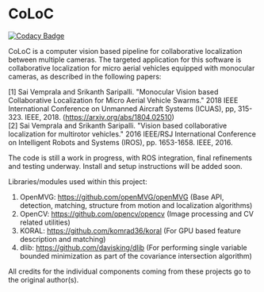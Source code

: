 # CoLoC

[![Codacy Badge](https://api.codacy.com/project/badge/Grade/82f2d7a3d4904abe8abb577aea4e9fdc)](https://app.codacy.com/app/saihv/coloc?utm_source=github.com&utm_medium=referral&utm_content=saihv/coloc&utm_campaign=Badge_Grade_Dashboard)

CoLoC is a computer vision based pipeline for collaborative localization between multiple cameras. The targeted application for this software is collaborative localization for micro aerial vehicles equipped with monocular cameras, as described in the following papers:

[1] Sai Vemprala and Srikanth Saripalli. "Monocular Vision based Collaborative Localization for Micro Aerial Vehicle Swarms." 2018 IEEE International Conference on Unmanned Aircraft Systems (ICUAS), pp, 315-323. IEEE, 2018. (https://arxiv.org/abs/1804.02510)  
[2] Sai Vemprala and Srikanth Saripalli. "Vision based collaborative localization for multirotor vehicles." 2016 IEEE/RSJ International Conference on Intelligent Robots and Systems (IROS), pp. 1653-1658. IEEE, 2016.

The code is still a work in progress, with ROS integration, final refinements and testing underway. Install and setup instructions will be added soon.

Libraries/modules used within this project:

1. OpenMVG: https://github.com/openMVG/openMVG  (Base API, detection, matching, structure from motion and localization algorithms)  
2. OpenCV: https://github.com/opencv/opencv  (Image processing and CV related utilities)  
3. KORAL: https://github.com/komrad36/koral  (For GPU based feature description and matching)  
4. dlib: https://github.com/davisking/dlib  (For performing single variable bounded minimization as part of the covariance intersection algorithm)  

All credits for the individual components coming from these projects go to the original author(s).